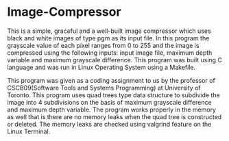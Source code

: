 # Image-Compressor
This is a simple, graceful and a well-built image compressor which uses black and white images of type pgm as its input file. In this program the grayscale value of each pixel ranges from 0 to 255 and the image is compressed using the following inputs: input image file, maximum depth variable and maximum grayscale difference. This program was built using C language and was run in Linux Operating System using a Makefile.

This program was given as a coding assignment to us by the professor of CSCB09(Software Tools and Systems Programming) at University of Toronto. This program uses quad trees type data structure to subdivide the image into 4 subdivisions on the basis of maximum grayscale difference and maximum depth variable. The program works properly in the memory as well that is there are no memory leaks when the quad tree is constructed or deleted. The memory leaks are checked using valgrind feature on the Linux Terminal.
